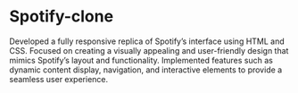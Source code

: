 # Spotify-clone
Developed a fully responsive replica of Spotify’s interface using HTML and CSS. Focused on creating a visually appealing and user-friendly design that mimics Spotify’s layout and functionality. Implemented features such as dynamic content display, navigation, and interactive elements to provide a seamless user experience.
